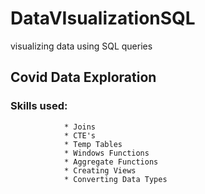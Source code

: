 # DataVIsualizationSQL
visualizing data using SQL queries

## Covid Data Exploration 
### Skills used: 
                * Joins
                * CTE's
                * Temp Tables 
                * Windows Functions
                * Aggregate Functions
                * Creating Views
                * Converting Data Types
